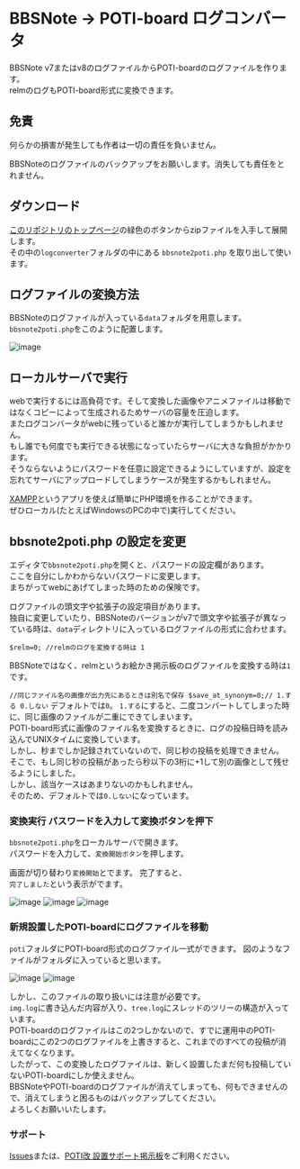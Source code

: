 # BBSNote → POTI-board ログコンバータ
BBSNote v7またはv8のログファイルからPOTI-boardのログファイルを作ります。  
relmのログもPOTI-board形式に変換できます。

## 免責
何らかの損害が発生しても作者は一切の責任を負いません。

BBSNoteのログファイルのバックアップをお願いします。消失しても責任をとれません。

## ダウンロード

[このリポジトリのトップページ](https://github.com/satopian/potiboard_plugin)の緑色のボタンからzipファイルを入手して展開します。  
その中の`logconverter`フォルダの中にある `bbsnote2poti.php` を取り出して使います。 

## ログファイルの変換方法

BBSNoteのログファイルが入っている`data`フォルダを用意します。  
`bbsnote2poti.php`をこのように配置します。  

![image](https://user-images.githubusercontent.com/44894014/108525797-d4ff3500-7313-11eb-9ec7-8c39fa253cd0.png)

## ローカルサーバで実行

webで実行するには高負荷です。そして変換した画像やアニメファイルは移動ではなくコピーによって生成されるためサーバの容量を圧迫します。  
またログコンバータがwebに残っていると誰かが実行してしまうかもしれません。  
もし誰でも何度でも実行できる状態になっていたらサーバに大きな負担がかかります。  
そうならないようにパスワードを任意に設定できるようにしていますが、設定を忘れてサーバにアップロードしてしまうケースが発生するかもしれません。

[XAMPP](https://www.apachefriends.org/jp/index.html)というアプリを使えば簡単にPHP環境を作ることができます。  
ぜひローカル(たとえばWindowsのPCの中で)実行してください。  

## bbsnote2poti.php の設定を変更

エディタで`bbsnote2poti.php`を開くと、パスワードの設定欄があります。  
ここを自分にしかわからないパスワードに変更します。  
まちがってwebにあげてしまった時のための保険です。  

ログファイルの頭文字や拡張子の設定項目があります。  
独自に変更していたり、BBSNoteのバージョンがv7で頭文字や拡張子が異なっている時は、`data`ディレクトリに入っているログファイルの形式に合わせます。  

`$relm=0; //relmのログを変換する時は 1`

BBSNoteではなく、relmというお絵かき掲示板のログファイルを変換する時は`1`です。

`//同じファイル名の画像が出力先にあるときは別名で保存
$save_at_synonym=0;// 1.する 0.しない`
デフォルトでは`0`。
`1.する`にすると、二度コンバートしてしまった時に、同じ画像のファイルが二重にできてしまいます。  
POTI-board形式に画像のファイル名を変換するときに、ログの投稿日時を読み込んでUNIXタイムに変換しています。  
しかし、秒までしか記録されていないので、同じ秒の投稿を処理できません。
そこで、もし同じ秒の投稿があったら秒以下の3桁に+1して別の画像として残せるようにしました。  
しかし、該当ケースはあまりないのかもしれません。  
そのため、デフォルトでは`0.しない`になっています。

### 変換実行 パスワードを入力して変換ボタンを押下

`bbsnote2poti.php`をローカルサーバで開きます。  
パスワードを入力して、`変換開始ボタン`を押します。

画面が切り替わり`変換開始`とでます。
完了すると、  
`完了しました`という表示がでます。

![image](https://user-images.githubusercontent.com/44894014/108527147-48ee0d00-7315-11eb-9bc5-d346def0bdd3.png)
![image](https://user-images.githubusercontent.com/44894014/108527173-50151b00-7315-11eb-8ba3-5c156db0223d.png)
![image](https://user-images.githubusercontent.com/44894014/108527184-56a39280-7315-11eb-95bf-d076ab287316.png)

### 新規設置したPOTI-boardにログファイルを移動

`poti`フォルダにPOTI-board形式のログファイル一式ができます。
図のようなファイルがフォルダに入っていると思います。

![image](https://user-images.githubusercontent.com/44894014/108527216-602cfa80-7315-11eb-8680-5e997c4a05e7.png)
![image](https://user-images.githubusercontent.com/44894014/108527205-5c00dd00-7315-11eb-8192-44e93e3542a7.png)

しかし、このファイルの取り扱いには注意が必要です。  
`img.log`に書き込んだ内容が入り、`tree.log`にスレッドのツリーの構造が入っています。  
POTI-boardのログファイルはこの2つしかないので、すでに運用中のPOTI-boardにこの2つのログファイルを上書きすると、これまでのすべての投稿が消えてなくなります。  
したがって、この変換したログファイルは、新しく設置したまだ何も投稿していないPOTI-boardにしか使えません。  
BBSNoteやPOTI-boardのログファイルが消えてしまっても、何もできませんので、消えてしまうと困るものはバックアップしてください。  
よろしくお願いいたします。

### サポート
[Issues](https://github.com/satopian/potiboard_plugin/issues)または、[POTI改 設置サポート掲示板](https://paintbbs.sakura.ne.jp/cgi/neosample/support/)をご利用ください。  

